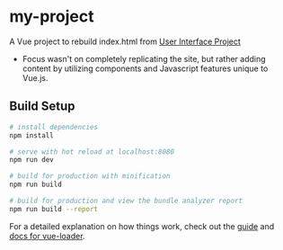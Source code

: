 # my-project

A Vue project to rebuild index.html from [User Interface Project](https://github.com/junhyukee/User-Interface-Project-Week)
* Focus wasn't on completely replicating the site, but rather adding content by utilizing components and Javascript features unique to Vue.js.

## Build Setup

``` bash
# install dependencies
npm install

# serve with hot reload at localhost:8080
npm run dev

# build for production with minification
npm run build

# build for production and view the bundle analyzer report
npm run build --report
```

For a detailed explanation on how things work, check out the [guide](http://vuejs-templates.github.io/webpack/) and [docs for vue-loader](http://vuejs.github.io/vue-loader).
